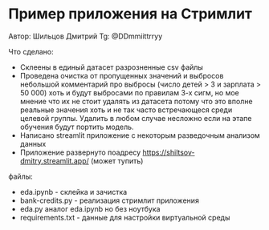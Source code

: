 # Пример приложения на Стримлит 

Автор: Шильцов Дмитрий 
Tg: @DDmmiittrryy

Что сделано:

- Склеены в единый датасет разрозненные csv файлы
- Проведена очистка от пропущенных значений и выбросов
  небольшой комментарий про выбросы (число детей > 3 и зарплата > 50 000) хоть и будут выбросами по правилам 3-х сигм,
  но мое мнение что их не стоит удалять из датасета потому что это вполне реальные значения хоть и не так часто встречающеся
  среди целевой группы. Удалить в любом случае несложно если на этапе обучения будут портить модель. 
- Написано streamlit приложение с некоторым разведочным анализом данных
- Приложение развернуто поадресу https://shiltsov-dmitry.streamlit.app/ (может тупить)

файлы:

- eda.ipynb - склейка и зачистка
- bank-credits.py - реализация стримлит приложения
- eda.py аналог eda.ipynb но без ноутбука
- requirements.txt - данные для настройки виртуальной среды







